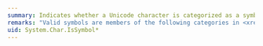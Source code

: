 ```yaml
---
summary: Indicates whether a Unicode character is categorized as a symbol character.
remarks: "Valid symbols are members of the following categories in <xref:System.Globalization.UnicodeCategory>: `MathSymbol`, `CurrencySymbol`, `ModifierSymbol`, and `OtherSymbol`.  \n  \n Symbols in the Unicode standard are a loosely defined set of characters that include the following:  \n  \n-   Currency symbols.  \n  \n-   Letterlike symbols, which include a set of mathematical alphanumeric symbols as well as symbols such as ℅, №, and ™.  \n  \n-   Number forms, such as subscripts and superscripts.  \n  \n-   Mathematical operators and arrows.  \n  \n-   Geometric symbols.  \n  \n-   Technical symbols.  \n  \n-   Braille patterns.  \n  \n-   Dingbats."
uid: System.Char.IsSymbol*
---
```

